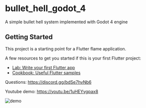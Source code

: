# bullet_hell_godot_4

A simple bullet hell system implemented with Godot 4 engine

## Getting Started

This project is a starting point for a Flutter flame application.

A few resources to get you started if this is your first Flutter project:

- [Lab: Write your first Flutter app](https://docs.flutter.dev/get-started/codelab)
- [Cookbook: Useful Flutter samples](https://docs.flutter.dev/cookbook)

Questions: 
https://discord.gg/bdSe7hvNb6

Youtube demo: https://youtu.be/1uHEYvgpax8


![demo](https://github.com/imperativelyfunctional/bullet_hell_godot_4/blob/main/demo.gif)

